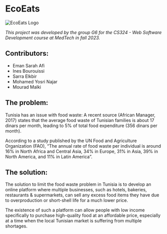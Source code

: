# EcoEats

![EcoEats Logo](https://github.com/emansarahafi/EcoEats/assets/85173630/e1fba14f-6ca9-4db5-a277-eada9c93fb48)

*This project was developed by the group G6 for the CS324 - Web Software Development course at MedTech in fall 2023.*

## Contributors:
- Eman Sarah Afi
- Ines Bourouissi
- Sarra Elkbir
- Mohamed Yosri Najar
- Mourad Malki

## The problem:
Tunisia has an issue with food waste: A recent source (African Manager, 2017) states that the average food waste of Tunisian families is about 17 dinars per month, leading to 5% of total food expenditure (356 dinars per month). 

According to a study published by the UN Food and Agriculture Organization (FAO), “The annual rate of food waste per individual is around 16% in North Africa and Central Asia, 34% in Europe, 31% in Asia, 39% in North America, and 11% in Latin America”. 

## The solution:
The solution to limit the food waste problem in Tunisia is to develop an online platform where multiple businesses, such as hotels, bakeries, restaurants & supermarkets, can sell any excess food items they have due to overproduction or short-shell life for a much lower price. 

The existence of such a platform can allow people with low income specifically to purchase high-quality food at an affordable price, especially at a time when the local Tunisian market is suffering from multiple shortages.
